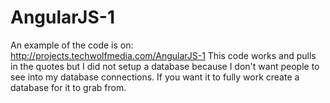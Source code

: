 AngularJS-1
===========

An example of the code is on: http://projects.techwolfmedia.com/AngularJS-1
This code works and pulls in the quotes but I did not setup a database because I don't want people to see into my database connections.
If you want it to fully work create a database for it to grab from.
